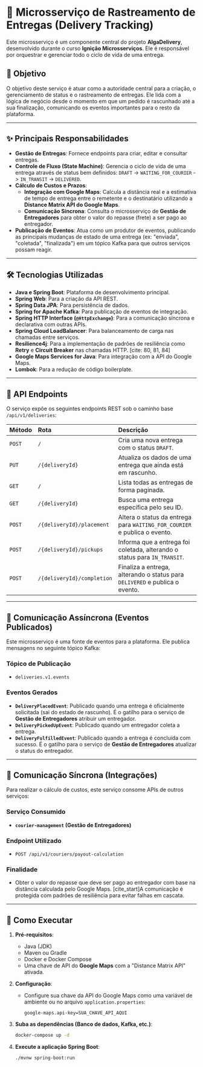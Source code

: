 # 🚚 Microsserviço de Rastreamento de Entregas (Delivery Tracking)

Este microsserviço é um componente central do projeto **AlgaDelivery**, desenvolvido durante o curso **Ignição Microsserviços**. Ele é responsável por orquestrar e gerenciar todo o ciclo de vida de uma entrega.

## 🎯 Objetivo

O objetivo deste serviço é atuar como a autoridade central para a criação, o gerenciamento de status e o rastreamento de entregas. Ele lida com a lógica de negócio desde o momento em que um pedido é rascunhado até a sua finalização, comunicando os eventos importantes para o resto da plataforma.

-----

## ✨ Principais Responsabilidades

* **Gestão de Entregas**: Fornece endpoints para criar, editar e consultar entregas.
* **Controle de Fluxo (State Machine)**: Gerencia o ciclo de vida de uma entrega através de status bem definidos: `DRAFT` -\> `WAITING_FOR_COURIER` -\> `IN_TRANSIT` -\> `DELIVERED`.
* **Cálculo de Custos e Prazos**:
    * **Integração com Google Maps**: Calcula a distância real e a estimativa de tempo de entrega entre o remetente e o destinatário utilizando a **Distance Matrix API do Google Maps**.
    * **Comunicação Síncrona**: Consulta o microsserviço de **Gestão de Entregadores** para obter o valor do repasse (frete) a ser pago ao entregador.
* **Publicação de Eventos**: Atua como um produtor de eventos, publicando as principais mudanças de estado de uma entrega (ex: "enviada", "coletada", "finalizada") em um tópico Kafka para que outros serviços possam reagir.

-----

## 🛠️ Tecnologias Utilizadas

* **Java e Spring Boot**: Plataforma de desenvolvimento principal.
* **Spring Web**: Para a criação da API REST.
* **Spring Data JPA**: Para persistência de dados.
* **Spring for Apache Kafka**: Para publicação de eventos de integração.
* **Spring HTTP Interface (`@HttpExchange`)**: Para a comunicação síncrona e declarativa com outras APIs.
* **Spring Cloud LoadBalancer**: Para balanceamento de carga nas chamadas entre serviços.
* **Resilience4j**: Para a implementação de padrões de resiliência como **Retry** e **Circuit Breaker** nas chamadas HTTP. [cite: 80, 81, 84]
* **Google Maps Services for Java**: Para integração com a API do Google Maps.
* **Lombok**: Para a redução de código boilerplate.

-----

## 🔌 API Endpoints

O serviço expõe os seguintes endpoints REST sob o caminho base `/api/v1/deliveries`:

| Método   | Rota                           | Descrição                                                                  |
| :------- | :----------------------------- | :------------------------------------------------------------------------- |
| `POST`   | `/`                            | Cria uma nova entrega com o status `DRAFT`.                                |
| `PUT`    | `/{deliveryId}`                | Atualiza os dados de uma entrega que ainda está em rascunho.               |
| `GET`    | `/`                            | Lista todas as entregas de forma paginada.                                 |
| `GET`    | `/{deliveryId}`                | Busca uma entrega específica pelo seu ID.                                  |
| `POST`   | `/{deliveryId}/placement`      | Altera o status da entrega para `WAITING_FOR_COURIER` e publica o evento.  |
| `POST`   | `/{deliveryId}/pickups`        | Informa que a entrega foi coletada, alterando o status para `IN_TRANSIT`.  |
| `POST`   | `/{deliveryId}/completion`     | Finaliza a entrega, alterando o status para `DELIVERED` e publica o evento.|

-----

## 📢 Comunicação Assíncrona (Eventos Publicados)

Este microsserviço é uma fonte de eventos para a plataforma. Ele publica mensagens no seguinte tópico Kafka:

### Tópico de Publicação

* `deliveries.v1.events`

### Eventos Gerados

* **`DeliveryPlacedEvent`**: Publicado quando uma entrega é oficialmente solicitada (sai do estado de rascunho). É o gatilho para o serviço de **Gestão de Entregadores** atribuir um entregador.
* **`DeliveryPickedUpEvent`**: Publicado quando um entregador coleta a entrega.
* **`DeliveryFulfilledEvent`**: Publicado quando a entrega é concluída com sucesso. É o gatilho para o serviço de **Gestão de Entregadores** atualizar o status do entregador.

-----

## 🔄 Comunicação Síncrona (Integrações)

Para realizar o cálculo de custos, este serviço consome APIs de outros serviços:

### Serviço Consumido

* **`courier-management` (Gestão de Entregadores)**

### Endpoint Utilizado

* `POST /api/v1/couriers/payout-calculation`

### Finalidade

* Obter o valor do repasse que deve ser pago ao entregador com base na distância calculada pelo Google Maps. [cite\_start]A comunicação é protegida com padrões de resiliência para evitar falhas em cascata.

-----

## 🚀 Como Executar

1.  **Pré-requisitos**:

    * Java (JDK)
    * Maven ou Gradle
    * Docker e Docker Compose
    * Uma chave de API do **Google Maps** com a "Distance Matrix API" ativada.

2.  **Configuração**:

    * Configure sua chave da API do Google Maps como uma variável de ambiente ou no arquivo `application.properties`:
      ```properties
      google-maps.api-key=SUA_CHAVE_API_AQUI
      ```

3.  **Suba as dependências (Banco de dados, Kafka, etc.)**:

    ```bash
    docker-compose up -d
    ```

4.  **Execute a aplicação Spring Boot**:

    ```bash
    ./mvnw spring-boot:run
    ```